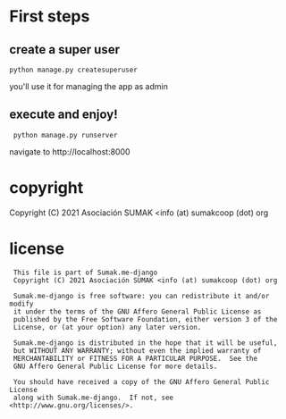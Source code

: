# First steps

## create a super user
```
python manage.py createsuperuser
```
you'll use it for managing the app as admin
## execute and enjoy!
```
 python manage.py runserver
```
navigate to http://localhost:8000


# copyright
Copyright (C) 2021 Asociación SUMAK <info (at) sumakcoop (dot) org

# license
```
 This file is part of Sumak.me-django
 Copyright (C) 2021 Asociación SUMAK <info (at) sumakcoop (dot) org

 Sumak.me-django is free software: you can redistribute it and/or modify
 it under the terms of the GNU Affero General Public License as
 published by the Free Software Foundation, either version 3 of the
 License, or (at your option) any later version.

 Sumak.me-django is distributed in the hope that it will be useful,
 but WITHOUT ANY WARRANTY; without even the implied warranty of
 MERCHANTABILITY or FITNESS FOR A PARTICULAR PURPOSE.  See the
 GNU Affero General Public License for more details.

 You should have received a copy of the GNU Affero General Public License
 along with Sumak.me-django.  If not, see <http://www.gnu.org/licenses/>.
```